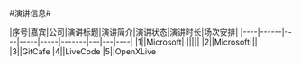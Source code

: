 #演讲信息#


|序号|嘉宾|公司|演讲标题|演讲简介|演讲状态|演讲时长|场次安排|
|----|------|----|-----|-----|-------|---|---|----|
|1||Microsoft|  |||||
|2||Microsoft|||
|3||GitCafe
|4||LiveCode
|5||OpenXLive